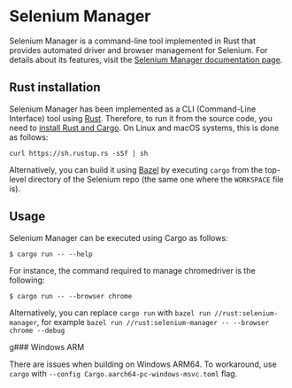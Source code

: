 # Selenium Manager

Selenium Manager is a command-line tool implemented in Rust that provides automated driver and browser management for Selenium. For details about its features, visit the [Selenium Manager documentation page](https://www.selenium.dev/documentation/selenium_manager/).

## Rust installation
Selenium Manager has been implemented as a CLI (Command-Line Interface) tool using [Rust](https://www.rust-lang.org/). Therefore, to run it from the source code, you need to [install Rust and Cargo](https://doc.rust-lang.org/cargo/getting-started/installation.html). On Linux and macOS systems, this is done as follows:

```
curl https://sh.rustup.rs -sSf | sh
```

Alternatively, you can build it using [Bazel](https://bazel.build) by executing `cargo` from the top-level directory of the Selenium repo (the same one where the `WORKSPACE` file is).

## Usage
Selenium Manager can be executed using Cargo as follows:

```
$ cargo run -- --help
```

For instance, the command required to manage chromedriver is the following:

```
$ cargo run -- --browser chrome
```

Alternatively, you can replace `cargo run` with `bazel run //rust:selenium-manager`, for example `bazel run //rust:selenium-manager -- --browser chrome --debug`

g### Windows ARM

There are issues when building on Windows ARM64. To workaround, use `cargo` with `--config Cargo.aarch64-pc-windows-msvc.toml` flag.